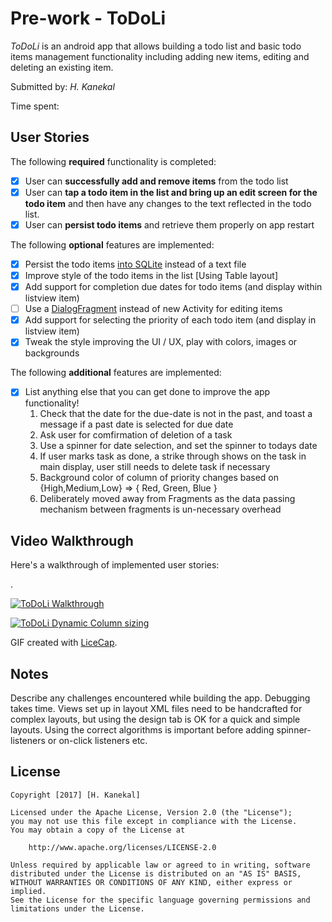 # Pre-work - ToDoLi

*ToDoLi* is an android app that allows building a todo list and basic todo items management functionality including adding new items, editing and deleting an existing item.

Submitted by: *H. Kanekal*

Time spent:

## User Stories

The following **required** functionality is completed:

* [X] User can **successfully add and remove items** from the todo list
* [X] User can **tap a todo item in the list and bring up an edit screen for the todo item** and then have any changes to the text reflected in the todo list.
* [X] User can **persist todo items** and retrieve them properly on app restart

The following **optional** features are implemented:

* [x] Persist the todo items [into SQLite](http://guides.codepath.com/android/Persisting-Data-to-the-Device#sqlite) instead of a text file
* [x] Improve style of the todo items in the list [Using Table layout]
* [x] Add support for completion due dates for todo items (and display within listview item)
* [ ] Use a [DialogFragment](http://guides.codepath.com/android/Using-DialogFragment) instead of new Activity for editing items
* [x] Add support for selecting the priority of each todo item (and display in listview item)
* [x] Tweak the style improving the UI / UX, play with colors, images or backgrounds

The following **additional** features are implemented:

* [x] List anything else that you can get done to improve the app functionality!
	1. Check that the date for the due-date is not in the past, and toast a message if a past date is selected for due date
	2. Ask user for comfirmation of deletion of a task
	3. Use a spinner for date selection, and set the spinner to todays date
	4. If user marks task as done, a strike through shows on the task in main display, user still needs to delete task if necessary
	5. Background color of column of priority changes based on {High,Medium,Low} => { Red, Green, Blue }
	6. Deliberately moved away from Fragments as the data passing mechanism between fragments is un-necessary overhead

## Video Walkthrough 

Here's a walkthrough of implemented user stories:

.

<a href="http://imgur.com/nF39cwJ"><img src="http://i.imgur.com/nF39cwJ.gif" title="ToDoLi Walkthrough" /></a>

<a href="http://imgur.com/ICtybTz"><img src="http://i.imgur.com/ICtybTz.gif" title="ToDoLi Dynamic Column sizing" /></a>

GIF created with [LiceCap](http://www.cockos.com/licecap/).

## Notes

Describe any challenges encountered while building the app.
	Debugging takes time. 
	Views set up in layout XML files need to be handcrafted for complex layouts, but using the design tab is OK for a quick and simple layouts.
	Using the correct algorithms is important before adding spinner-listeners or on-click listeners etc.
## License

    Copyright [2017] [H. Kanekal]

    Licensed under the Apache License, Version 2.0 (the "License");
    you may not use this file except in compliance with the License.
    You may obtain a copy of the License at

        http://www.apache.org/licenses/LICENSE-2.0

    Unless required by applicable law or agreed to in writing, software
    distributed under the License is distributed on an "AS IS" BASIS,
    WITHOUT WARRANTIES OR CONDITIONS OF ANY KIND, either express or implied.
    See the License for the specific language governing permissions and
    limitations under the License.

